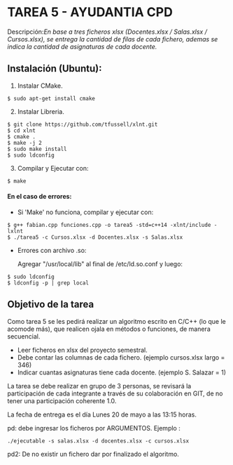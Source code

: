 # TAREA 5 - AYUDANTIA CPD

Descripción:*En base a tres ficheros xlsx (Docentes.xlsx / Salas.xlsx / Cursos.xlsx), se entrega la cantidad de filas de cada fichero, ademas se indica la cantidad de asignaturas de cada docente.*

## Instalación (Ubuntu):
1. Instalar CMake.
```
$ sudo apt-get install cmake
```
2. Instalar Libreria.

```
$ git clone https://github.com/tfussell/xlnt.git
$ cd xlnt
$ cmake .
$ make -j 2
$ sudo make install
$ sudo ldconfig
```

3. Compilar y Ejecutar con:
```
$ make
```

#### En el caso de errores:

- Si 'Make' no funciona, compilar y ejecutar con:
```
$ g++ fabian.cpp funciones.cpp -o tarea5 -std=c++14 -xlnt/include -lxlnt
$ ./tarea5 -c Cursos.xlsx -d Docentes.xlsx -s Salas.xlsx
```
- Errores con archivo .so:

	Agregar "/usr/local/lib" al final de /etc/ld.so.conf y luego:
```
$ sudo ldconfig
$ ldconfig -p | grep local
```

## Objetivo de la tarea

Como tarea 5 se les pedirá  realizar un algoritmo escrito en C/C++ (lo que le acomode  más), que realicen ojala en métodos o funciones, de manera secuencial.

- Leer ficheros en xlsx del proyecto semestral.
- Debe contar las columnas de cada fichero. (ejemplo cursos.xlsx largo = 346)
- Indicar cuantas asignaturas tiene cada docente. (ejemplo S. Salazar = 1)


La tarea se debe realizar en grupo de 3 personas, se revisará la participación de cada integrante a través de su colaboración en GIT, de no tener una participación coherente 1.0.

La fecha de entrega es el día Lunes 20 de mayo a las 13:15 horas.

pd: debe ingresar los ficheros por ARGUMENTOS.
Ejemplo :
```
./ejecutable -s salas.xlsx -d docentes.xlsx -c cursos.xlsx
```
pd2: De no existir un fichero dar por finalizado el algoritmo.
